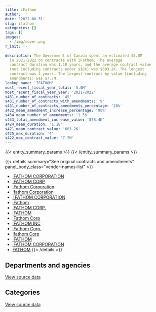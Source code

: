 ```yaml
---
title: iFathom
author: ''
date: '2022-08-31'
slug: ifathom
categories: []
tags: []
images:
  - /img/cover.png
r_init: |-
  
description: The Government of Canada spent an estimated $5.0M
  in 2021-2022 on contracts with iFathom. The average
  contract duration was 1.18 years, and the average contract value
  (not including contracts under $10k) was $603.2K. The longest
  contract was 4 years. The largest contract by value (including
  amendments) was $7.7M.
lookup_name: 'IFATHOM'
most_recent_fiscal_year_total: '5.0M'
most_recent_fiscal_year_year: '2021-2022'
s431_number_of_contracts: '45'
s431_number_of_contracts_with_amendments: '9'
s431_number_of_contracts_amendments_percentage: '20%'
s432_mean_amendment_increase_percentage: '90%'
s434_mean_number_of_amendments: '1.56'
s433_total_amendment_increase_value: '878.4K'
s424_mean_duration: '1.18'
s421_mean_contract_value: '603.2K'
s425_max_duration: '4'
s422_max_contract_value: '7.7M'
---
```


<script src="/rmarkdown-libs/htmlwidgets/htmlwidgets.js"></script>
<link href="/rmarkdown-libs/datatables-css/datatables-crosstalk.css" rel="stylesheet" />
<script src="/rmarkdown-libs/datatables-binding/datatables.js"></script>
<script src="/rmarkdown-libs/jquery/jquery-3.6.0.min.js"></script>
<link href="/rmarkdown-libs/dt-core-bootstrap/css/dataTables.bootstrap.min.css" rel="stylesheet" />
<link href="/rmarkdown-libs/dt-core-bootstrap/css/dataTables.bootstrap.extra.css" rel="stylesheet" />
<script src="/rmarkdown-libs/dt-core-bootstrap/js/jquery.dataTables.min.js"></script>
<script src="/rmarkdown-libs/dt-core-bootstrap/js/dataTables.bootstrap.min.js"></script>
<link href="/rmarkdown-libs/crosstalk/css/crosstalk.min.css" rel="stylesheet" />
<script src="/rmarkdown-libs/crosstalk/js/crosstalk.min.js"></script>
<script src="/rmarkdown-libs/htmlwidgets/htmlwidgets.js"></script>
<link href="/rmarkdown-libs/datatables-css/datatables-crosstalk.css" rel="stylesheet" />
<script src="/rmarkdown-libs/datatables-binding/datatables.js"></script>
<script src="/rmarkdown-libs/jquery/jquery-3.6.0.min.js"></script>
<link href="/rmarkdown-libs/dt-core-bootstrap/css/dataTables.bootstrap.min.css" rel="stylesheet" />
<link href="/rmarkdown-libs/dt-core-bootstrap/css/dataTables.bootstrap.extra.css" rel="stylesheet" />
<script src="/rmarkdown-libs/dt-core-bootstrap/js/jquery.dataTables.min.js"></script>
<script src="/rmarkdown-libs/dt-core-bootstrap/js/dataTables.bootstrap.min.js"></script>
<link href="/rmarkdown-libs/crosstalk/css/crosstalk.min.css" rel="stylesheet" />
<script src="/rmarkdown-libs/crosstalk/js/crosstalk.min.js"></script>

{{< entity_summary_params >}}
{{< /entity_summary_params >}}

{{< details summary="See original contracts and amendments" panel_body_class="vendor-names-list" >}}
- [IFATHOM CORPORATION](https://search.open.canada.ca/en/ct/?sort=contract_value_f%20desc&page=1&search_text=%22IFATHOM%20CORPORATION%22)
- [IFATHOM CORP](https://search.open.canada.ca/en/ct/?sort=contract_value_f%20desc&page=1&search_text=%22IFATHOM%20CORP%22)
- [iFathom Corporation](https://search.open.canada.ca/en/ct/?sort=contract_value_f%20desc&page=1&search_text=%22iFathom%20Corporation%22)
- [Ifathom Corporation](https://search.open.canada.ca/en/ct/?sort=contract_value_f%20desc&page=1&search_text=%22Ifathom%20Corporation%22)
- [I FATHOM CORPORATION](https://search.open.canada.ca/en/ct/?sort=contract_value_f%20desc&page=1&search_text=%22I%20FATHOM%20CORPORATION%22)
- [iFathom](https://search.open.canada.ca/en/ct/?sort=contract_value_f%20desc&page=1&search_text=%22iFathom%22)
- [IFATHOM CORP.](https://search.open.canada.ca/en/ct/?sort=contract_value_f%20desc&page=1&search_text=%22IFATHOM%20CORP.%22)
- [iFATHOM](https://search.open.canada.ca/en/ct/?sort=contract_value_f%20desc&page=1&search_text=%22iFATHOM%22)
- [iFathom Corp](https://search.open.canada.ca/en/ct/?sort=contract_value_f%20desc&page=1&search_text=%22iFathom%20Corp%22)
- [IFATHOM INC](https://search.open.canada.ca/en/ct/?sort=contract_value_f%20desc&page=1&search_text=%22IFATHOM%20INC%22)
- [iFathom Corp.](https://search.open.canada.ca/en/ct/?sort=contract_value_f%20desc&page=1&search_text=%22iFathom%20Corp.%22)
- [Ifathom Corp](https://search.open.canada.ca/en/ct/?sort=contract_value_f%20desc&page=1&search_text=%22Ifathom%20Corp%22)
- [IFATHOM](https://search.open.canada.ca/en/ct/?sort=contract_value_f%20desc&page=1&search_text=%22IFATHOM%22)
- [iFATHOM CORPORATION](https://search.open.canada.ca/en/ct/?sort=contract_value_f%20desc&page=1&search_text=%22iFATHOM%20CORPORATION%22)
- [FATHOM](https://search.open.canada.ca/en/ct/?sort=contract_value_f%20desc&page=1&search_text=%22FATHOM%22)
{{< /details >}}

## Departments and agencies

<div id="htmlwidget-1" style="width:100%;height:auto;" class="datatables html-widget"></div>
<script type="application/json" data-for="htmlwidget-1">{"x":{"style":"bootstrap","filter":"none","vertical":false,"data":[["<a href=\"/departments/aafc-aac/\">Agriculture and Agri-Food Canada<\/a>","<a href=\"/departments/aandc-aadnc/\">Crown-Indigenous Relations and Northern Affairs Canada<\/a>","<a href=\"/departments/cfia-acia/\">Canadian Food Inspection Agency<\/a>","<a href=\"/departments/crtc/\">Canadian Radio-television and Telecommunications Commission<\/a>","<a href=\"/departments/csa-asc/\">Canadian Space Agency<\/a>","<a href=\"/departments/csc-scc/\">Correctional Service of Canada<\/a>","<a href=\"/departments/dfatd-maecd/\">Global Affairs Canada<\/a>","<a href=\"/departments/dfo-mpo/\">Fisheries and Oceans Canada<\/a>","<a href=\"/departments/dnd-mdn/\">National Defence<\/a>","<a href=\"/departments/fintrac-canafe/\">Financial Transactions and Reports Analysis Centre of Canada<\/a>","<a href=\"/departments/hc-sc/\">Health Canada<\/a>","<a href=\"/departments/ic/\">Innovation, Science and Economic Development Canada<\/a>","<a href=\"/departments/irb-cisr/\">Immigration and Refugee Board of Canada<\/a>","<a href=\"/departments/isc-sac/\">Indigenous Services Canada<\/a>","<a href=\"/departments/jus/\">Department of Justice Canada<\/a>","<a href=\"/departments/nrcan-rncan/\">Natural Resources Canada<\/a>","<a href=\"/departments/pch/\">Canadian Heritage<\/a>","<a href=\"/departments/pmprb-cepmb/\">Patented Medicine Prices Review Board Canada<\/a>","<a href=\"/departments/ppsc-sppc/\">Public Prosecution Service of Canada<\/a>","<a href=\"/departments/ps-sp/\">Public Safety Canada<\/a>","<a href=\"/departments/psic-ispc/\">Office of the Public Sector Integrity Commissioner of Canada<\/a>","<a href=\"/departments/pwgsc-tpsgc/\">Public Services and Procurement Canada<\/a>","<a href=\"/departments/ssc-spc/\">Shared Services Canada<\/a>","<a href=\"/departments/vac-acc/\">Veterans Affairs Canada<\/a>"],[55044.47,55762.88,null,175911.75,null,15487.19,485724.27,75809.47,null,null,null,86997,170927.46,55762.88,null,null,null,null,239951.28,null,null,1948287.87,null,null],[null,null,null,null,null,66437.81,568546.71,65667.66,null,161341.4,null,null,284823.57,null,null,85086.29,11639,144640,24468.72,null,null,2011309.71,36698.45,null],[null,null,1117.19,null,3371.64,null,65194.95,null,10780.13,null,11718.38,null,321925.99,null,39832.5,184860.09,null,14741.39,null,24000,null,1972529.08,800.29,null],[null,null,13153.96,null,36294.74,2372751.83,513827.74,null,51521.29,null,null,null,181890.74,null,null,184860.09,null,158826.61,null,null,105556.06,1285903.21,97374.54,22507.05]],"container":"<table class=\"table table-striped table-hover row-border order-column display\">\n  <thead>\n    <tr>\n      <th>Department<\/th>\n      <th>2018-2019<\/th>\n      <th>2019-2020<\/th>\n      <th>2020-2021<\/th>\n      <th>2021-2022<\/th>\n    <\/tr>\n  <\/thead>\n<\/table>","options":{"order":[[4,"desc"]],"pageLength":10,"autoWidth":true,"columnDefs":[{"targets":1,"render":"function(data, type, row, meta) {\n    return type !== 'display' ? data : DTWidget.formatCurrency(data, \"$\", 2, 3, \",\", \".\", true, null);\n  }"},{"targets":2,"render":"function(data, type, row, meta) {\n    return type !== 'display' ? data : DTWidget.formatCurrency(data, \"$\", 2, 3, \",\", \".\", true, null);\n  }"},{"targets":3,"render":"function(data, type, row, meta) {\n    return type !== 'display' ? data : DTWidget.formatCurrency(data, \"$\", 2, 3, \",\", \".\", true, null);\n  }"},{"targets":4,"render":"function(data, type, row, meta) {\n    return type !== 'display' ? data : DTWidget.formatCurrency(data, \"$\", 2, 3, \",\", \".\", true, null);\n  }"},{"width":"16%","targets":[1,2,3,4]},{"className":"dt-right","targets":[1,2,3,4]}],"orderClasses":false}},"evals":["options.columnDefs.0.render","options.columnDefs.1.render","options.columnDefs.2.render","options.columnDefs.3.render"],"jsHooks":[]}</script>
<p class="text-right">
<a href="https://github.com/GoC-Spending/contracts-data/tree/main/data/out/vendors/ifathom/summary_by_fiscal_year_by_department.csv" class="source-data-link btn btn-link">View source data</a>
</p>

## Categories

<div id="htmlwidget-2" style="width:100%;height:auto;" class="datatables html-widget"></div>
<script type="application/json" data-for="htmlwidget-2">{"x":{"style":"bootstrap","filter":"none","vertical":false,"data":[["<a href=\"/categories/facilities_and_construction/\">Facilities and construction<\/a>","<a href=\"/categories/defence/\">Defence<\/a>","<a href=\"/categories/professional_services/\">Professional services<\/a>","<a href=\"/categories/information_technology/\">Information technology<\/a>"],[null,null,null,3365666.52],[36698.45,null,82151.49,3341809.38],[null,10780.13,100913.33,2539178.17],[null,51521.29,43138.11,4929808.45]],"container":"<table class=\"table table-striped table-hover row-border order-column display\">\n  <thead>\n    <tr>\n      <th>Category<\/th>\n      <th>2018-2019<\/th>\n      <th>2019-2020<\/th>\n      <th>2020-2021<\/th>\n      <th>2021-2022<\/th>\n    <\/tr>\n  <\/thead>\n<\/table>","options":{"order":[[4,"desc"]],"dom":"t","pageLength":30,"autoWidth":true,"columnDefs":[{"targets":1,"render":"function(data, type, row, meta) {\n    return type !== 'display' ? data : DTWidget.formatCurrency(data, \"$\", 2, 3, \",\", \".\", true, null);\n  }"},{"targets":2,"render":"function(data, type, row, meta) {\n    return type !== 'display' ? data : DTWidget.formatCurrency(data, \"$\", 2, 3, \",\", \".\", true, null);\n  }"},{"targets":3,"render":"function(data, type, row, meta) {\n    return type !== 'display' ? data : DTWidget.formatCurrency(data, \"$\", 2, 3, \",\", \".\", true, null);\n  }"},{"targets":4,"render":"function(data, type, row, meta) {\n    return type !== 'display' ? data : DTWidget.formatCurrency(data, \"$\", 2, 3, \",\", \".\", true, null);\n  }"},{"width":"16%","targets":[1,2,3,4]},{"className":"dt-right","targets":[1,2,3,4]}],"orderClasses":false,"lengthMenu":[10,25,30,50,100]}},"evals":["options.columnDefs.0.render","options.columnDefs.1.render","options.columnDefs.2.render","options.columnDefs.3.render"],"jsHooks":[]}</script>
<p class="text-right">
<a href="https://github.com/GoC-Spending/contracts-data/tree/main/data/out/vendors/ifathom/summary_by_fiscal_year_by_category.csv" class="source-data-link btn btn-link">View source data</a>
</p>
